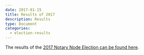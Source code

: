 ```yaml
---
date: 2017-01-15
title: Results of 2017
description: Results
type: Document
categories:
  - election-results
---
```

The results of the [2017 Notary Node Election can be found here](https://bitcointalk.org/index.php?topic=1605144.msg17664845#msg17664845).
